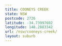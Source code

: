 ```yaml
---
title: COONEYS CREEK
state: NSW
postcode: 2726
latitude: -34.73997602
longitude: 148.2883342
url: /nsw/cooneys-creek/
layout: suburb
---
```

